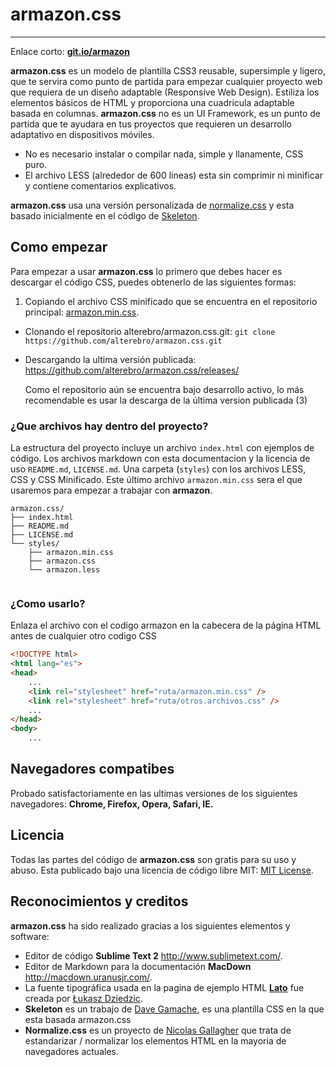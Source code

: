 # armazon.css

---

Enlace corto: **[git.io/armazon](http://git.io/armazon)**

**armazon.css** es un modelo de plantilla CSS3 reusable, supersimple y ligero, que te servira como punto de partida para empezar cualquier proyecto web que requiera de un diseño adaptable (Responsive Web Design). Estiliza los elementos básicos de HTML y proporciona una cuadricula adaptable basada en columnas. **armazon.css** no es un UI Framework, es un punto de partida que te ayudara en tus proyectos que requieren un desarrollo adaptativo en dispositivos móviles.

- No es necesario instalar o compilar nada, simple y llanamente, CSS puro. 
- El archivo LESS (alrededor de 600 lineas) esta sin comprimir ni minificar y contiene comentarios explicativos.

**armazon.css** usa una versión personalizada de [normalize.css](http://necolas.github.io/normalize.css/) y esta basado inicialmente en el código de [Skeleton](http://getskeleton.com).

## Como empezar

Para empezar a usar **armazon.css** lo primero que debes hacer es descargar el código CSS, puedes obtenerlo de las siguientes formas:

1. Copiando el archivo CSS minificado que se encuentra en el repositorio principal: [armazon.min.css](https://raw.githubusercontent.com/alterebro/armazon.css/master/styles/armazon.min.css).
- Clonando el repositorio alterebro/armazon.css.git: `git clone https://github.com/alterebro/armazon.css.git`
- Descargando la ultima versión publicada: <https://github.com/alterebro/armazon.css/releases/>

	Como el repositorio aún se encuentra bajo desarrollo activo, lo más recomendable es usar la descarga de la última version publicada (3)

### ¿Que archivos hay dentro del proyecto?

La estructura del proyecto incluye un archivo ``index.html`` con ejemplos de código. Los archivos markdown con esta documentacion y la licencia de uso ``README.md``, ``LICENSE.md``. Una carpeta (``styles``) con los archivos LESS, CSS y CSS Minificado. Este último archivo ``armazon.min.css`` sera el que usaremos para empezar a trabajar con **armazon**.

```
armazon.css/
├── index.html
├── README.md
├── LICENSE.md
└── styles/
    ├── armazon.min.css
    ├── armazon.css
    └── armazon.less
 
```

### ¿Como usarlo?

Enlaza el archivo con el codigo armazon en la cabecera de la página HTML antes de cualquier otro codigo CSS

```html
<!DOCTYPE html>
<html lang="es">
<head>
	...
	<link rel="stylesheet" href="ruta/armazon.min.css" />
	<link rel="stylesheet" href="ruta/otros.archivos.css" />
	...
</head>
<body>
	...	
```


## Navegadores compatibes

Probado satisfactoriamente en las ultimas versiones de los siguientes navegadores: **Chrome, Firefox, Opera, Safari, IE.**


## Licencia

Todas las partes del código de **armazon.css** son gratis para su uso y abuso. Esta publicado bajo una licencia de código libre MIT: 
[MIT License](https://github.com/alterebro/armazon.css/blob/master/LICENSE.md).


## Reconocimientos y creditos

**armazon.css** ha sido realizado gracias a los siguientes elementos y software:  

- Editor de código **Sublime Text 2** <http://www.sublimetext.com/>. 
- Editor de Markdown para la documentación **MacDown** <http://macdown.uranusjr.com/>.
- La fuente tipográfica usada en la pagina de ejemplo HTML **[Lato](http://www.google.com/fonts/specimen/Lato)** fue creada por [Łukasz Dziedzic](http://www.lukaszdziedzic.eu/).
- **Skeleton** es un trabajo de [Dave Gamache](https://twitter.com/dhg), es una plantilla CSS en la que esta basada armazon.css
- **Normalize.css** es un proyecto de [Nicolas Gallagher](http://nicolasgallagher.com/) que trata de estandarizar / normalizar los elementos HTML en la mayoria de navegadores actuales.